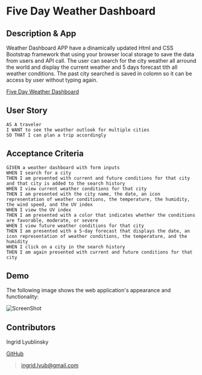 # Five Day Weather Dashboard

## Description & App

Weather Dashboard APP have a dinamically updated Html and CSS Bootstrap framework that using your browser local storage to save the data from users and API call. The user can search for the city weather all arround the world and display the current weather and 5 days forecast tith all weather conditions. The past city searched is saved in colomn so it can be access by user without typing again.

[Five Day Weather Dashboard](https://ilyublinsky.github.io/five-day-weather-app-bcs6/)

## User Story

```
AS A traveler
I WANT to see the weather outlook for multiple cities
SO THAT I can plan a trip accordingly
```

## Acceptance Criteria

```
GIVEN a weather dashboard with form inputs
WHEN I search for a city
THEN I am presented with current and future conditions for that city and that city is added to the search history
WHEN I view current weather conditions for that city
THEN I am presented with the city name, the date, an icon representation of weather conditions, the temperature, the humidity, the wind speed, and the UV index
WHEN I view the UV index
THEN I am presented with a color that indicates whether the conditions are favorable, moderate, or severe
WHEN I view future weather conditions for that city
THEN I am presented with a 5-day forecast that displays the date, an icon representation of weather conditions, the temperature, and the humidity
WHEN I click on a city in the search history
THEN I am again presented with current and future conditions for that city
```

## Demo

The following image shows the web application's appearance and functionality:

![ScreenShot]()

## Contributors

Ingrid Lyublinsky

[GitHub](https://github.com/ilyublinsky)

> ingrid.lyub@gmail.com
